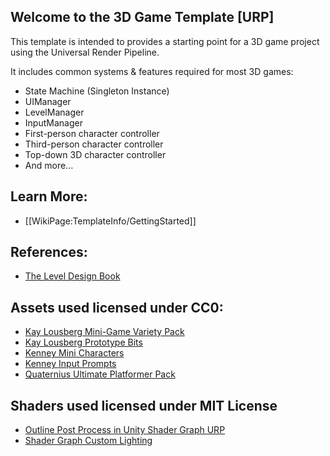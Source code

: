 ## Welcome to the 3D Game Template [URP]

This template is intended to provides a starting point for a 3D game project using the Universal Render Pipeline.

It includes common systems & features required for most 3D games:
- State Machine (Singleton Instance)
- UIManager
- LevelManager
- InputManager
- First-person character controller
- Third-person character controller
- Top-down 3D character controller
- And more...


## Learn More:
- [[WikiPage:TemplateInfo/GettingStarted]]

## References:
- [The Level Design Book](https://book.leveldesignbook.com/)



## Assets used licensed under CC0:
- [Kay Lousberg Mini-Game Variety Pack](https://kaylousberg.itch.io/kay-kit-mini-game-variety-pack)
- [Kay Lousberg Prototype Bits](https://kaylousberg.itch.io/prototype-bits)
- [Kenney Mini Characters](https://www.kenney.nl/assets/mini-characters-1)
- [Kenney Input Prompts](https://kenney.nl/assets/input-prompts)
- [Quaternius Ultimate Platformer Pack](https://quaternius.itch.io/ultimate-platformer-pack)

## Shaders used licensed under MIT License
- [Outline Post Process in Unity Shader Graph URP](https://github.com/daniel-ilett/shaders-fullscreen-outlines)
- [Shader Graph Custom Lighting](https://github.com/Cyanilux/URP_ShaderGraphCustomLighting)